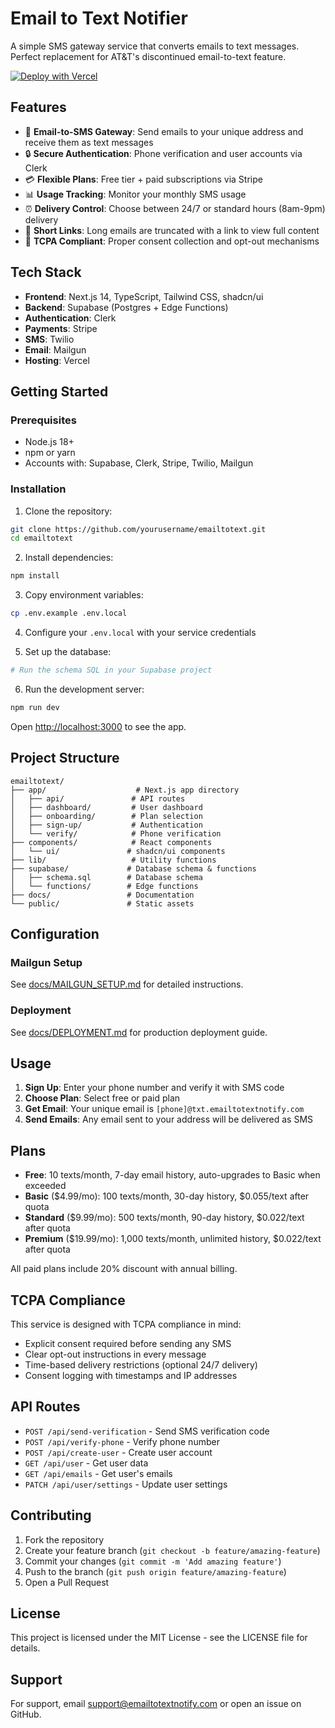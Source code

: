 # Email to Text Notifier

A simple SMS gateway service that converts emails to text messages. Perfect replacement for AT&T's discontinued email-to-text feature.

[![Deploy with Vercel](https://vercel.com/button)](https://vercel.com/new/clone?repository-url=https://github.com/alidow/emailtotext)

## Features

- 📱 **Email-to-SMS Gateway**: Send emails to your unique address and receive them as text messages
- 🔒 **Secure Authentication**: Phone verification and user accounts via Clerk
- 💳 **Flexible Plans**: Free tier + paid subscriptions via Stripe
- 📊 **Usage Tracking**: Monitor your monthly SMS usage
- ⏰ **Delivery Control**: Choose between 24/7 or standard hours (8am-9pm) delivery
- 🔗 **Short Links**: Long emails are truncated with a link to view full content
- 📜 **TCPA Compliant**: Proper consent collection and opt-out mechanisms

## Tech Stack

- **Frontend**: Next.js 14, TypeScript, Tailwind CSS, shadcn/ui
- **Backend**: Supabase (Postgres + Edge Functions)
- **Authentication**: Clerk
- **Payments**: Stripe
- **SMS**: Twilio
- **Email**: Mailgun
- **Hosting**: Vercel

## Getting Started

### Prerequisites

- Node.js 18+
- npm or yarn
- Accounts with: Supabase, Clerk, Stripe, Twilio, Mailgun

### Installation

1. Clone the repository:
```bash
git clone https://github.com/yourusername/emailtotext.git
cd emailtotext
```

2. Install dependencies:
```bash
npm install
```

3. Copy environment variables:
```bash
cp .env.example .env.local
```

4. Configure your `.env.local` with your service credentials

5. Set up the database:
```bash
# Run the schema SQL in your Supabase project
```

6. Run the development server:
```bash
npm run dev
```

Open [http://localhost:3000](http://localhost:3000) to see the app.

## Project Structure

```
emailtotext/
├── app/                    # Next.js app directory
│   ├── api/               # API routes
│   ├── dashboard/         # User dashboard
│   ├── onboarding/        # Plan selection
│   ├── sign-up/           # Authentication
│   └── verify/            # Phone verification
├── components/            # React components
│   └── ui/               # shadcn/ui components
├── lib/                   # Utility functions
├── supabase/             # Database schema & functions
│   ├── schema.sql        # Database schema
│   └── functions/        # Edge functions
├── docs/                 # Documentation
└── public/               # Static assets
```

## Configuration

### Mailgun Setup
See [docs/MAILGUN_SETUP.md](docs/MAILGUN_SETUP.md) for detailed instructions.

### Deployment
See [docs/DEPLOYMENT.md](docs/DEPLOYMENT.md) for production deployment guide.

## Usage

1. **Sign Up**: Enter your phone number and verify it with SMS code
2. **Choose Plan**: Select free or paid plan
3. **Get Email**: Your unique email is `[phone]@txt.emailtotextnotify.com`
4. **Send Emails**: Any email sent to your address will be delivered as SMS

## Plans

- **Free**: 10 texts/month, 7-day email history, auto-upgrades to Basic when exceeded
- **Basic** ($4.99/mo): 100 texts/month, 30-day history, $0.055/text after quota
- **Standard** ($9.99/mo): 500 texts/month, 90-day history, $0.022/text after quota
- **Premium** ($19.99/mo): 1,000 texts/month, unlimited history, $0.022/text after quota

All paid plans include 20% discount with annual billing.

## TCPA Compliance

This service is designed with TCPA compliance in mind:
- Explicit consent required before sending any SMS
- Clear opt-out instructions in every message
- Time-based delivery restrictions (optional 24/7 delivery)
- Consent logging with timestamps and IP addresses

## API Routes

- `POST /api/send-verification` - Send SMS verification code
- `POST /api/verify-phone` - Verify phone number
- `POST /api/create-user` - Create user account
- `GET /api/user` - Get user data
- `GET /api/emails` - Get user's emails
- `PATCH /api/user/settings` - Update user settings

## Contributing

1. Fork the repository
2. Create your feature branch (`git checkout -b feature/amazing-feature`)
3. Commit your changes (`git commit -m 'Add amazing feature'`)
4. Push to the branch (`git push origin feature/amazing-feature`)
5. Open a Pull Request

## License

This project is licensed under the MIT License - see the LICENSE file for details.

## Support

For support, email support@emailtotextnotify.com or open an issue on GitHub.